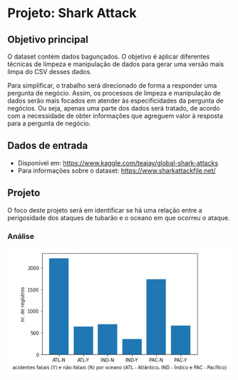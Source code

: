 # Projeto: Shark Attack

## Objetivo principal

O dataset contém dados bagunçados. O objetivo é aplicar diferentes técnicas de limpeza e manipulação de dados para gerar uma versão mais limpa do CSV desses dados.

Para simplificar, o trabalho será direcionado de forma a responder uma pergunta de negócio. Assim, os processos de limpeza e manipulação de dados serão mais focados em atender às especificidades da pergunta de negócios. Ou seja, apenas uma parte dos dados será tratado, de acordo com a necessidade de obter informações que agreguem valor à resposta para a pergunta de negócio.



## Dados de entrada

- Disponível em: https://www.kaggle.com/teajay/global-shark-attacks
- Para informações sobre o dataset: https://www.sharkattackfile.net/



## Projeto

O foco deste projeto será em identificar se há uma relação entre a perigosidade dos ataques de tubarão e o oceano em que ocorreu o ataque.


### Análise



![grafico](/graf.jpg)